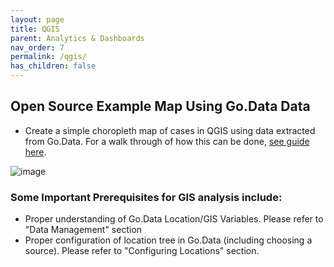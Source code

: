 ```yaml
---
layout: page
title: QGIS
parent: Analytics & Dashboards
nav_order: 7
permalink: /qgis/
has_children: false
---
```


## Open Source Example Map Using Go.Data Data
- Create a simple choropleth map of cases in QGIS using data extracted from Go.Data. For a walk through of how this can be done,  [see guide here](https://github.com/WorldHealthOrganization/godata/blob/master/analytics/country_use_cases/QGIS-guide.md).


![image](https://user-images.githubusercontent.com/19505814/122236433-8100f900-ce8c-11eb-9c75-af337494de51.png)

### Some Important Prerequisites for GIS analysis include:
- Proper understanding of Go.Data Location/GIS Variables. Please refer to "Data Management" section
- Proper configuration of location tree in Go.Data (including choosing a source). Please refer to "Configuring Locations" section.
